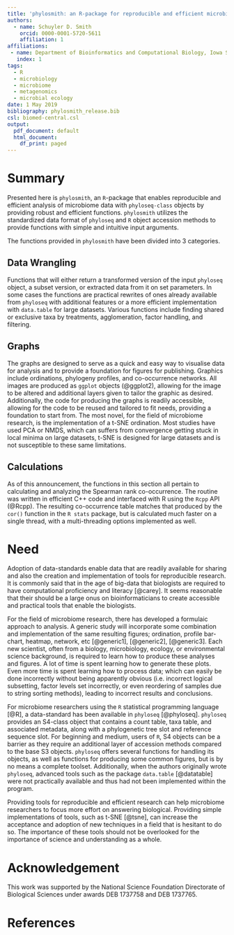 ```yaml
---
title: 'phylosmith: an R-package for reproducible and efficient microbiome analysis with phyloseq-objects'
authors:
  - name: Schuyler D. Smith
    orcid: 0000-0001-5720-5611
    affiliation: 1
affiliations:
 - name: Department of Bioinformatics and Computational Biology, Iowa State University
   index: 1
tags:
  - R
  - microbiology
  - microbiome
  - metagenomics
  - microbial ecology
date: 1 May 2019
bibliography: phylosmith_release.bib
csl: biomed-central.csl
output:
  pdf_document: default
  html_document:
    df_print: paged
---
```


# Summary

Presented here is ``phylosmith``, an ``R``-package that enables reproducible and efficient analysis of microbiome data with ``phyloseq-class`` objects by providing robust and efficient functions. ``phylosmith`` utilizes the standardized data format of ``phyloseq`` and ``R`` object accession methods to provide functions with simple and intuitive input arguments. 

The functions provided in ``phylosmith`` have been divided into 3 categories.

## Data Wrangling

Functions that will either return a transformed version of the input ``phyloseq`` object, a subset version, or extracted data from it on set parameters. In some cases the functions are practical rewrites of ones already available from ``phyloseq`` with additional features or a more efficient implementation with ``data.table`` for large datasets. Various functions include finding shared or exclusive taxa by treatments, agglomeration, factor handling, and filtering.

## Graphs

The graphs are designed to serve as a quick and easy way to visualise data for 
analysis and to provide a foundation for figures for publishing. Graphics include ordinations, phylogeny profiles, and co-occurrence networks. All images are produced as ``ggplot`` objects (@ggplot2), allowing for the image to be altered and additional layers given to tailor the graphic as desired. Additionally, the code for producing the graphs is readily accessible, allowing for the code to be reused and tailored to fit needs, providing a foundation to start from. The most novel, for the field of microbiome research, is the implementation of a t-SNE ordination. Most studies have 
used PCA or NMDS, which can suffers from convergence getting stuck in local minima on large datasets, t-SNE is designed for large datasets and is not susceptible to these same limitations.

## Calculations

As of this announcement, the functions in this section all pertain to calculating and analyzing the Spearman rank co-occurrence. The routine was written in efficient C++ code and interfaced with R using the ``Rcpp`` API (@Rcpp). The resulting co-occurrence table matches that produced by the ``cor()`` function in the ``R stats`` package, but is calculated much faster on a single thread, with a multi-threading options implemented as well.

# Need

Adoption of data-standards enable data that are readily available for sharing and also the creation and implementation of tools for reproducible research. It is commonly said that in the age of big-data that biologists are required to have computational proficiency and literacy [@carey]. It seems reasonable that their should be a large onus on bioinformaticians to create accessible and practical tools that enable the biologists.

For the field of microbiome research, there has developed a formulaic approach to analysis. A generic study will incorporate some combination and implementation of the same resulting figures; ordination, profile bar-chart, heatmap, network, etc [@generic1], [@generic2], [@generic3]. Each new scientist, often from a biology, microbiology, ecology, or environmental science background, is required to learn how to produce these analyses and figures. A lot of time is spent learning how to generate these plots. Even more time is spent learning how to process data; which can easily be done incorrectly without being apparently obvious (i.e. incorrect logical subsetting, factor levels set incorrectly, or even reordering of samples due to string sorting methods), leading to incorrect results and conclusions.

For microbiome researchers using the ``R`` statistical programming language [@R], a data-standard has been available in ``phyloseq`` [@phyloseq]. ``phyloseq`` provides an S4-class object that contains a count table, taxa table, and associated metadata, along with a phylogenetic tree slot and reference sequence slot. For beginning and medium, users of ``R``, S4 objects can be a barrier as they require an additional layer of accession methods compared to the base S3 objects. ``phyloseq`` offers several functions for handling its objects, as well as functions for producing some common figures, but is by no means a complete toolset. Additionally, when the authors originally wrote ``phyloseq``, advanced tools such as the package ``data.table`` [@datatable] were not practically available and thus had not been implemented within the program. 

Providing tools for reproducible and efficient research can help microbiome 
researchers to focus more effort on answering biological. Providing simple implementations of tools, such as t-SNE [@tsne], can increase the acceptance and adoption of new techniques in a field that is hesitant to do so. The importance of these tools should not be overlooked for the importance of science and understanding as a whole.

# Acknowledgement

This work was supported by the National Science Foundation Directorate of Biological Sciences under awards DEB 1737758 and DEB 1737765.

# References

